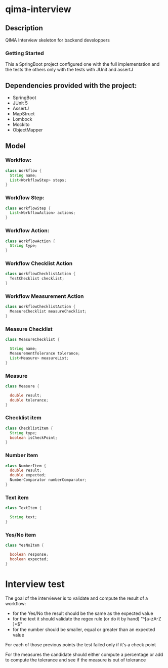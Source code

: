 # qima-interview

## Description
QIMA Interview skeleton for backend developpers

### Getting Started

This a SpringBoot project configured one with the full implementation and the tests
the others only with the tests with JUnit and assertJ

## Dependencies provided with the project:

* SpringBoot
* JUnit 5
* AssertJ
* MapStruct
* Lombock
* Mockito
* ObjectMapper

## Model

### Workflow:

```java
class Workflow {
  String name;
  List<WorkflowStep> steps;
}
```

### Workflow Step:

```java
class WorkflowStep {
  List<WorkflowAction> actions;
}
```

### Workflow Action:

```java
class WorkflowAction {
  String type;
}
```

### Workflow Checklist Action

```java
class WorkflowChecklistAction {
  TestChecklist checklist;
}
```

### Workflow Measurement Action

```java
class WorkflowChecklistAction {
  MeasureChecklist measureChecklist;
}
```

### Measure Checklist

```java
class MeasureChecklist {

  String name;
  MeasurementTolerance tolerance;
  List<Measure> measureList;
}
```

### Measure

```java
class Measure {

  double result;
  double tolerance;
}
```

### Checklist item

```java
class ChecklistItem {
  String type;
  boolean isCheckPoint;
}
```
### Number item

```java
class NumberItem {
  double result;
  double expected;
  NumberComparator numberComparator;
}
```
### Text item

```java
class TextItem {

  String text;
}
```

### Yes/No item

```java
class YesNoItem {

  boolean response;
  boolean expected;
}
```

# Interview test

The goal of the interviewer is to validate and compute the result of a workflow:
* for the Yes/No the result should be the same as the expected value
* for the text it should validate the regex rule (or do it by hand) "^[a-zA-Z ]*$"
* for the number should be smaller, equal or greater than an expected value

For each of those previous points the test failed only if it's a check point

For the measures the candidate should either compute a percentage or add to compute the tolerance
and see if the measure is out of tolerance

